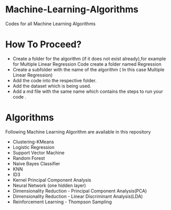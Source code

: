# Machine-Learning-Algorithms
Codes for all Machine Learning Algorithms

# How To Proceed?
- Create a folder for the algorithm (if it does not exist already),for example for Multiple Linear Regression Code create a folder named Regression
- Create a subfolder with the name of the algorithm ( In this case Multiple Linear Regression)
- Add the code into the respective folder.
- Add the dataset which is being used.
- Add a md file with the same name which contains the steps to run your code .


# Algorithms
Following Machine Learning Algorithm are available in this repository
- Clustering-KMeans
- Logistic Regression
- Support Vector Machine
- Random Forest
- Naive Bayes Classifier
- KNN
- ID3
- Kernel Principal Component Analysis
- Neural Network (one hidden layer)
- Dimensionality Reduction - Principal Component Analysis(PCA)
- Dimensionality Reduction - Linear Discriminant Analysis(LDA)
- Reinforcement Learning - Thompson Sampling
